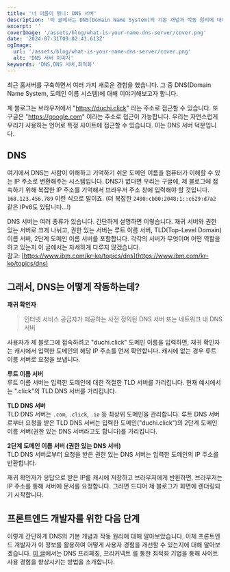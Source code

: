 ```yaml
---
title: '너 이름이 뭐니: DNS 서버'
description: '이 글에서는 DNS(Domain Name System)의 기본 개념과 작동 원리에 대해 간단히 설명합니다. 프론트엔드 개발자가 사용자 경험을 개선할 수 있는 최적화 방법도 확인할 수 있습니다.'
excerpt: ''
coverImage: '/assets/blog/what-is-your-name-dns-server/cover.png'
date: '2024-07-31T09:02:41.613Z'
ogImage:
  url: '/assets/blog/what-is-your-name-dns-server/cover.png'
  alt: 'DNS 서버 이미지'
keywords: 'DNS,DNS 서버,최적화'
---
```


최근 홈서버를 구축하면서 여러 가지 새로운 경험을 했습니다. 그 중 DNS(Domain Name System, 도메인 이름 시스템)에 대해 이야기해보고자 합니다.

제 블로그는 브라우저에서 "https://duchi.click" 라는 주소로 접근할 수 있습니다. 또 구글은 "https://google.com" 이라는 주소로 접근이 가능합니다. 우리는 자연스럽게 우리가 사용하는 언어로 특정 사이트에 접근할 수 있습니다. 이는 DNS 서버 덕분입니다.

## DNS

여기에서 DNS는 사람이 이해하고 기억하기 쉬운 도메인 이름을 컴퓨터가 이해할 수 있는 IP 주소로 변환해주는 시스템입니다. DNS가 없다면 우리는 구글에, 제 블로그에 접속하기 위해 복잡한 IP 주소를 기억해서 브라우저 주소 창에 입력해야 할 것입니다. `168.123.456.789` 이런 식으로 말이죠. (더 복잡한 `2400:cb00:2048:1::c629:d7a2` 같은 IPv6도 있답니다...!)

DNS 서버는 여러 종류가 있습니다. 간단하게 설명하면 이렇습니다. 재귀 서버와 권한 있는 서버로 크게 나뉘고, 권한 있는 서버는 루트 이름 서버, TLD(Top-Level Domain) 이름 서버, 2단계 도메인 이름 서버를 포함합니다. 각각의 서버가 무엇이며 어떤 역할을 하고 있는지 이 글에서는 자세하게 다루지 않겠습니다.  
참고: [https://www.ibm.com/kr-ko/topics/dns](https://www.ibm.com/kr-ko/topics/dns)

## 그래서, DNS는 어떻게 작동하는데?

**재귀 확인자**

> 인터넷 서비스 공급자가 제공하는 사전 정의된 DNS 서버 또는 네트워크 내 DNS 서버

사용자가 제 블로그에 접속하려고 "duchi.click" 도메인 이름을 입력하면, 재귀 확인자는 캐시에서 입력한 도메인의 해당 IP 주소를 먼저 확인합니다. 캐시에 없는 경우 루트 이름 서버로 요청을 보냅니다.

**루트 이름 서버**  
루트 이름 서버는 입력한 도메인에 대한 적절한 TLD 서버를 가리킵니다. 현재 예시에서는 ".click"의 TLD DNS 서버를 가리킵니다.

**TLD DNS 서버**  
TLD DNS 서버는 `.com`, `.click`, `.io` 등 최상위 도메인을 관리합니다. 루트 DNS 서버로부터 요청을 받은 TLD DNS 서버는 입력한 도메인("duchi.click")의 2단계 도메인 이름 서버(권한 있는 DNS 서버라고도 합니다)를 가리킵니다.

**2단계 도메인 이름 서버 (권한 있는 DNS 서버)**  
TLD DNS 서버로부터 요청을 받은 권한 있는 DNS 서버는 입력한 도메인의 IP 주소를 반환합니다.

재귀 확인자가 응답으로 받은 IP를 캐시에 저장하고 브라우저에게 반환하면, 브라우저는 IP 주소를 통해 서버에 문서를 요청합니다. 그러면 드디어 제 블로그가 화면에 렌더링되기 시작합니다.

## 프론트엔드 개발자를 위한 다음 단계

이렇게 간단하게 DNS의 기본 개념과 작동 원리에 대해 알아보았습니다. 이제 프론트엔드 개발자가 이 정보를 활용하여 어떻게 사용자 경험을 개선할 수 있는지에 대해 알아보겠습니다. [이 글](/blog)에서는 DNS 프리페칭, 프리커넥트 를 통한 최적화 기법을 통해 사이트 사용 경험을 향상시키는 방법을 소개합니다.
